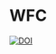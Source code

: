 # WFC

[![DOI](https://zenodo.org/badge/275794935.svg)](https://zenodo.org/badge/latestdoi/275794935)
